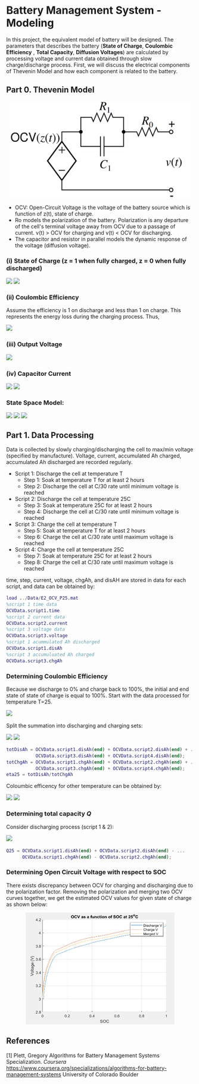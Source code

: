 # Battery Management System - Modeling 
In this project, the equivalent model of battery will be designed. The parameters that describes the battery (**State of Charge**, **Coulombic Efficiency**
, **Total Capacity**, **Diffusion Voltages**) are calculated by processing voltage and current data obtained through slow charge/discharge process. First, we will discuss the electrical components of Thevenin Model and how each component is related to the battery.

## Part 0. Thevenin Model
<p align="center">
  <img width="490" height="260" src="images/equivalent_cell.PNG">
</p>

- OCV: Open-Circuit Voltage is the voltage of the battery source which is function of z(t), state of charge.
- Ro models the polarization of the battery. Polarization is any departure of the cell's terminal voltage away from OCV due to a passage of current. v(t) > OCV for charging and v(t) < OCV for discharging.
- The capacitor and resistor in parallel models the dynamic response of the voltage (diffusion voltage).

### (i) State of Charge (z = 1 when fully charged, z = 0 when fully discharged)
<img src="https://latex.codecogs.com/svg.image?\large&space;{\color{Gray}&space;\frac{dz}{dt}&space;=&space;-i(t)/Q&space;}">
<img src="https://latex.codecogs.com/svg.image?\large&space;{\color{Gray}&space;z(t)&space;=&space;z(t_o)-\frac{1}{Q}\int_{t_o}^t{i(\tau)d\tau}}">

### (ii) Coulombic Efficiency
Assume the efficiency is 1 on discharge and less than 1 on charge. This represents the energy loss during the charging process. Thus, 

<img src="https://latex.codecogs.com/svg.image?\large&space;{\color{Gray}&space;\frac{dz}{dt}&space;=&space;-i(t)\eta(t)/Q&space;}&space;">

### (iii) Output Voltage
<img src="https://latex.codecogs.com/svg.image?\large&space;{\color{Gray}&space;v(t)&space;=&space;OCV(z(t))-&space;R_1i_{R1}(t)-R_oi(t)}&space;">

### (iv) Capacitor Current
<img src="https://latex.codecogs.com/svg.image?\large&space;{\color{Gray}&space;i(t)=i_{R1}(t)&plus;C_1\dot{v_{C1}}(t),&space;\&space;\&space;v_{C1}(t)=i_{R1}(t)R_1}&space;">
<img src="https://latex.codecogs.com/svg.image?\large&space;{\color{Gray}&space;\frac{di_{R1}(t)}{dt}&space;=&space;-\frac{1}{R_1C_1}i_{R1}(t)&plus;\frac{1}{R_1C_1}i(t)}&space;">

### State Space Model:
<img src="https://latex.codecogs.com/svg.image?\large&space;{\color{Gray}&space;\frac{dz(t)}{dt}=-\frac{\eta(t)}{Q}i(t)}&space;">
<img src="https://latex.codecogs.com/svg.image?\large&space;{\color{Gray}&space;\frac{di_{R1}(t)}{dt}=-\frac{1}{R_1C_1}i_{R1}(t)&plus;\frac{1}{R_1C_1}i(t)}">
<img src="https://latex.codecogs.com/svg.image?\large&space;{\color{Gray}&space;v(t)=OCV(z(t))&space;-&space;R_1i_{R1}(t)-R_oi(t)}">

## Part 1. Data Processing
Data is collected by slowly charging/discharging the cell to max/min voltage (specified by manufacture). Voltage, current, accumulated Ah charged, accumulated Ah discharged are recorded regularly.

- Script 1: Discharge the cell at temperature T
  - Step 1: Soak at temperature T for at least 2 hours
  - Step 2: Discharge the cell at C/30 rate until minimum voltage is reached
- Script 2: Discharge the cell at temperature 25C
  - Step 3: Soak at temperature 25C for at least 2 hours
  - Step 4: Discharge the cell at C/30 rate until minimum voltage is reached
- Script 3: Charge the cell at temperature T
  - Step 5: Soak at temperature T for at least 2 hours
  - Step 6: Charge the cell at C/30 rate until maximum voltage is reached
- Script 4: Charge the cell at temperature 25C
  - Step 7: Soak at temperature 25C for at least 2 hours
  - Step 8: Charge the cell at C/30 rate until maximum voltage is reached
 
 time, step, current, voltage, chgAh, and disAH are stored in data for each script, and data can be obtained by:
 ```Matlab
 load ../Data/E2_OCV_P25.mat
 %script 1 time data
 OCVData.script1.time
 %script 2 current data
 OCVData.script2.current
 %script 3 voltage data
 OCVData.script3.voltage
 %script 1 acummulated Ah discharged
 OCVData.script1.disAh
 %script 3 accumuluated Ah charged
 OCVData.script3.chgAh
 ```
 
 ### Determining Coulombic Efficiency
 Because we discharge to 0% and charge back to 100%, the initial and end state of state of charge is equal to 100%. Start with the data processed for temperature T=25.
 
 <img src="https://latex.codecogs.com/svg.image?\large&space;{\color{Gray}&space;z[k]&space;=&space;z[0]-\frac{1}{Q}\sum_{j=0}^{k-1}&space;\eta[j]i[j],&space;\&space;\&space;z[k]=z[0]=100%&space;}">
 
 Split the summation into discharging and charging sets:
 
 <img src="https://latex.codecogs.com/svg.image?\large&space;{\color{Gray}&space;\sum_{discharge}i[j]&plus;\sum_{charge}\eta[j]i[j]&space;=&space;0}">
 
 <img src="https://latex.codecogs.com/svg.image?\large&space;{\color{Gray}&space;\eta(25^oC)=\frac{\text{Total&space;Ah&space;Discharged}}{\text{Total&space;Ah&space;Charged}}}">
 
```Matlab
totDisAh = OCVData.script1.disAh(end) + OCVData.script2.disAh(end) + ...
           OCVData.script3.disAh(end) + OCVData.script4.disAh(end);
totChgAh = OCVData.script1.chgAh(end) + OCVData.script2.chgAh(end) + ...
           OCVData.script3.chgAh(end) + OCVData.script4.chgAh(end);
eta25 = totDisAh/totChgAh
```
Coloumbic efficency for other temperature can be obtained by:

<img src="https://latex.codecogs.com/svg.image?\large&space;{\color{Gray}&space;0&space;=&space;\sum_{discharge}&space;i[j]&plus;\sum_{charge\&space;at\&space;T}&space;\eta[j]i[j]&space;&plus;&space;\sum_{charge&space;\&space;at&space;\&space;25}\eta[j]i[j]}">

<img src="https://latex.codecogs.com/svg.image?\large&space;{\color{Gray}&space;\eta(T)=\frac{\sum_{discharge}i[j]}{\sum_{charge&space;\&space;T}i[j]}-\eta(25^oC)\frac{\sum_{charge&space;\&space;25}i[j]}{\sum_{charge&space;\&space;T}i[j]}}">

### Determining total capacity _Q_
Consider discharging process (script 1 & 2):

<img src="https://latex.codecogs.com/svg.image?\large&space;{\color{Gray}&space;z[0]=1,z[k]=0&space;\rightarrow&space;z[k]&space;=&space;z[0]-\sum_{j=0}^{k-1}\frac{\eta[j]i[j]}{Q}&space;\rightarrow&space;Q&space;=&space;\sum_{j=0}^{k-1}\eta[j]i[j]&space;}">

```Matlab
Q25 = OCVData.script1.disAh(end) + OCVData.script2.disAh(end) - ...
      OCVData.script1.chgAh(end) - OCVData.script2.chgAh(end);
```

### Determining Open Circuit Voltage with respect to SOC
There exists discrepancy between OCV for charging and discharging due to the polarization factor.
Removing the polarization and merging two OCV curves together, we get the estimated OCV values for given state of charge as shown below:
<p align="center">
  <img width="400" height="300" src="images/plot_OCV.PNG">
</p>

## References
[1] Plett, Gregory
Algorithms for Battery Management Systems Specialization. _Coursera_
https://www.coursera.org/specializations/algorithms-for-battery-management-systems
University of Colorado Boulder
